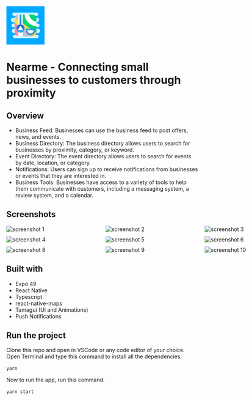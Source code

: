 <img src="/assets/icon.png" alt="app logo" width="100" height="100"/>

# Nearme - Connecting small businesses to customers through proximity

## Overview

- Business Feed: Businesses can use the business feed to post offers, news, and events.
- Business Directory: The business directory allows users to search for businesses by proximity, category, or keyword.
- Event Directory: The event directory allows users to search for events by date, location, or category.
- Notifications: Users can sign up to receive notifications from businesses or events that they are interested in.
- Business Tools: Businesses have access to a variety of tools to help them communicate with customers, including a messaging system, a review system, and a calendar.

## Screenshots

<div style="display: grid; grid-template-columns: repeat(3, 1fr); gap: 10px;">
<img src="https://i.imgur.com/b9KEKUs.png" alt="screenshot 1" width="250"/>
<img src="https://i.imgur.com/1udHSfB.png" alt="screenshot 2" width="250"/>
<img src="https://i.imgur.com/TAG8pZU.png" alt="screenshot 3" width="250"/>
<img src="https://i.imgur.com/Vxi0MBP.png" alt="screenshot 4" width="250"/>
<img src="https://i.imgur.com/UzGgg5w.png" alt="screenshot 5" width="250"/>
<img src="https://i.imgur.com/K7ycHOE.png" alt="screenshot 6" width="250"/>
<img src="https://i.imgur.com/bvbWClg.png" alt="screenshot 8" width="250"/>
<img src="https://i.imgur.com/3hK3HrF.png" alt="screenshot 9" width="250"/>
<img src="https://i.imgur.com/RGlmkNK.png" alt="screenshot 10" width="250"/>
</div>

## Built with

- Expo 49
- React Native
- Typescript
- react-native-maps
- Tamagui (UI and Animations)
- Push Notifications

## Run the project

Clone this repo and open in VSCode or any code editor of your choice. Open Terminal and type this command to install all the dependencies.

```
yarn
```

Now to run the app, run this command.

```
yarn start
```
